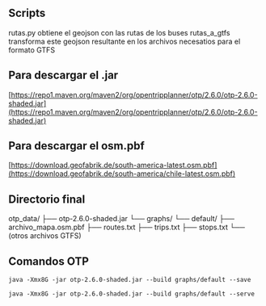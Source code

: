 ## Scripts
rutas.py obtiene el geojson con las rutas de los buses
rutas_a_gtfs transforma este geojson resultante en los archivos necesatios para el formato GTFS

## Para descargar el .jar
[https://repo1.maven.org/maven2/org/opentripplanner/otp/2.6.0/otp-2.6.0-shaded.jar](https://repo1.maven.org/maven2/org/opentripplanner/otp/2.6.0/otp-2.6.0-shaded.jar)
## Para descargar el osm.pbf
[https://download.geofabrik.de/south-america-latest.osm.pbf](https://download.geofabrik.de/south-america/chile-latest.osm.pbf)

## Directorio final
otp_data/
├── otp-2.6.0-shaded.jar
└── graphs/
    └── default/
        ├── archivo_mapa.osm.pbf
        ├── routes.txt
        ├── trips.txt
        ├── stops.txt
        └── (otros archivos GTFS)

## Comandos OTP
```
java -Xmx8G -jar otp-2.6.0-shaded.jar --build graphs/default --save
```
```
java -Xmx8G -jar otp-2.6.0-shaded.jar --build graphs/default --serve
```
